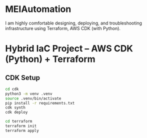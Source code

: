 # MEIAutomation
I am highly comfortable designing, deploying, and troubleshooting infrastructure using Terraform, AWS CDK (with Python).


# Hybrid IaC Project – AWS CDK (Python) + Terraform

## CDK Setup
```bash
cd cdk
python3 -m venv .venv
source .venv/bin/activate
pip install -r requirements.txt
cdk synth
cdk deploy

cd terraform
terraform init
terraform apply

